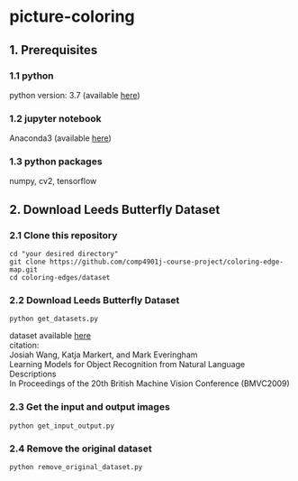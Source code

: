 # picture-coloring

## 1. Prerequisites
### 1.1 python
python version: 3.7 (available [here](https://www.python.org/downloads/))

### 1.2 jupyter notebook
Anaconda3 (available [here](https://www.anaconda.com/distribution/))

### 1.3 python packages
numpy, cv2, tensorflow

## 2. Download Leeds Butterfly Dataset
### 2.1 Clone this repository
```
cd "your desired directory"
git clone https://github.com/comp4901j-course-project/coloring-edge-map.git
cd coloring-edges/dataset
```
### 2.2 Download Leeds Butterfly Dataset
```
python get_datasets.py
```
dataset available [here](http://www.josiahwang.com/dataset/leedsbutterfly/) <br>
citation: <br>
Josiah Wang, Katja Markert, and Mark Everingham <br>
Learning Models for Object Recognition from Natural Language Descriptions <br>
In Proceedings of the 20th British Machine Vision Conference (BMVC2009)

### 2.3 Get the input and output images
```
python get_input_output.py
```

### 2.4 Remove the original dataset
```
python remove_original_dataset.py
```
